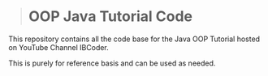 > # OOP Java Tutorial Code

This repository contains all the code base for the Java OOP Tutorial hosted on YouTube Channel IBCoder.

This is purely for reference basis and can be used as needed.
